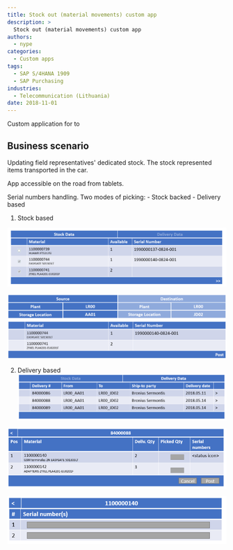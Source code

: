 ```yaml
---
title: Stock out (material movements) custom app
description: >
  Stock out (material movements) custom app
authors:
  - nype
categories:
  - Custom apps
tags:
  - SAP S/4HANA 1909
  - SAP Purchasing
industries:
  - Telecommunication (Lithuania)
date: 2018-11-01
---
```


<!-- more -->

Custom application for  to 

## Business scenario

Updating field representatives' dedicated stock. The stock represented items transported in the car. 

App accessible on the road from tablets.

Serial numbers handling. Two modes of picking:
    - Stock backed 
    - Delivery based

1. Stock based

[![Stock out screen - stock based 1](res/stock-out-stock-based-1.png)](res/stock-out-stock-based-1.png)

[![Stock out screen - stock based 2](res/stock-out-stock-based-2.png)](res/stock-out-stock-based-2.png)

2. Delivery based
[![Stock out screen - delivery based 2](res/stock-out-delivery-based-1.png)](res/stock-out-delivery-based-1.png)

[![Stock out screen - delivery based 2](res/stock-out-delivery-based-2.png)](res/stock-out-delivery-based-2.png)

[![Stock out screen - delivery based 2](res/stock-out-delivery-based-3.png)](res/stock-out-delivery-based-3.png)